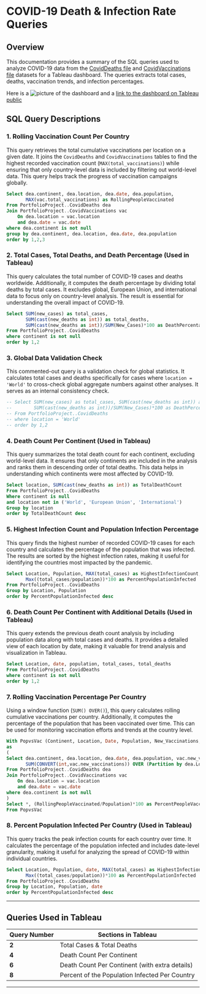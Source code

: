 
# COVID-19 Death & Infection Rate Queries 

## Overview
This documentation provides a summary of the SQL queries used to analyze COVID-19 data from the [CovidDeaths file](CovidDeaths.xlsx) and [CovidVaccinations file](CovidVaccinations.xlsx) datasets for a Tableau dashboard. The queries extracts total cases, deaths, vaccination trends, and infection percentages. 

Here is a ![picture of the dashboard](https://github.com/user-attachments/assets/922f7c60-f288-45f8-8c61-0aaa3720ef1f) and a [link to the dashboard on Tableau public](https://public.tableau.com/app/profile/lateefah8519/viz/CovidRecentDataDashboard/CovidRecentDataDashboard)

## SQL Query Descriptions

### 1. Rolling Vaccination Count Per Country
This query retrieves the total cumulative vaccinations per location on a given date. It joins the `CovidDeaths` and `CovidVaccinations` tables to find the highest recorded vaccination count (`MAX(total_vaccinations)`) while ensuring that only country-level data is included by filtering out world-level data. This query helps track the progress of vaccination campaigns globally.

```sql
Select dea.continent, dea.location, dea.date, dea.population,
       MAX(vac.total_vaccinations) as RollingPeopleVaccinated
From PortfolioProject..CovidDeaths dea
Join PortfolioProject..CovidVaccinations vac
    On dea.location = vac.location
    and dea.date = vac.date
where dea.continent is not null 
group by dea.continent, dea.location, dea.date, dea.population
order by 1,2,3
```

### 2. Total Cases, Total Deaths, and Death Percentage (**Used in Tableau**)
This query calculates the total number of COVID-19 cases and deaths worldwide. Additionally, it computes the death percentage by dividing total deaths by total cases. It excludes global, European Union, and international data to focus only on country-level analysis. The result is essential for understanding the overall impact of COVID-19.

```sql
Select SUM(new_cases) as total_cases, 
       SUM(cast(new_deaths as int)) as total_deaths, 
       SUM(cast(new_deaths as int))/SUM(New_Cases)*100 as DeathPercentage
From PortfolioProject..CovidDeaths
where continent is not null 
order by 1,2
```

### 3. Global Data Validation Check
This commented-out query is a validation check for global statistics. It calculates total cases and deaths specifically for cases where `location = 'World'` to cross-check global aggregate numbers against other analyses. It serves as an internal consistency check.

```sql
-- Select SUM(new_cases) as total_cases, SUM(cast(new_deaths as int)) as total_deaths, 
--        SUM(cast(new_deaths as int))/SUM(New_Cases)*100 as DeathPercentage
-- From PortfolioProject..CovidDeaths
-- where location = 'World'
-- order by 1,2
```

### 4. Death Count Per Continent (**Used in Tableau**)
This query summarizes the total death count for each continent, excluding world-level data. It ensures that only continents are included in the analysis and ranks them in descending order of total deaths. This data helps in understanding which continents were most affected by COVID-19.

```sql
Select location, SUM(cast(new_deaths as int)) as TotalDeathCount
From PortfolioProject..CovidDeaths
Where continent is null 
and location not in ('World', 'European Union', 'International')
Group by location
order by TotalDeathCount desc
```

### 5. Highest Infection Count and Population Infection Percentage
This query finds the highest number of recorded COVID-19 cases for each country and calculates the percentage of the population that was infected. The results are sorted by the highest infection rates, making it useful for identifying the countries most impacted by the pandemic.

```sql
Select Location, Population, MAX(total_cases) as HighestInfectionCount,  
       Max((total_cases/population))*100 as PercentPopulationInfected
From PortfolioProject..CovidDeaths
Group by Location, Population
order by PercentPopulationInfected desc
```

### 6. Death Count Per Continent with Additional Details (**Used in Tableau**)
This query extends the previous death count analysis by including population data along with total cases and deaths. It provides a detailed view of each location by date, making it valuable for trend analysis and visualization in Tableau.

```sql
Select Location, date, population, total_cases, total_deaths
From PortfolioProject..CovidDeaths
where continent is not null 
order by 1,2
```

### 7. Rolling Vaccination Percentage Per Country
Using a window function (`SUM() OVER()`), this query calculates rolling cumulative vaccinations per country. Additionally, it computes the percentage of the population that has been vaccinated over time. This can be used for monitoring vaccination efforts and trends at the country level.

```sql
With PopvsVac (Continent, Location, Date, Population, New_Vaccinations, RollingPeopleVaccinated)
as
(
Select dea.continent, dea.location, dea.date, dea.population, vac.new_vaccinations,
       SUM(CONVERT(int,vac.new_vaccinations)) OVER (Partition by dea.Location Order by dea.location, dea.Date) as RollingPeopleVaccinated
From PortfolioProject..CovidDeaths dea
Join PortfolioProject..CovidVaccinations vac
    On dea.location = vac.location
    and dea.date = vac.date
where dea.continent is not null 
)
Select *, (RollingPeopleVaccinated/Population)*100 as PercentPeopleVaccinated
From PopvsVac
```

### 8. Percent Population Infected Per Country (**Used in Tableau**)
This query tracks the peak infection counts for each country over time. It calculates the percentage of the population infected and includes date-level granularity, making it useful for analyzing the spread of COVID-19 within individual countries.

```sql
Select Location, Population, date, MAX(total_cases) as HighestInfectionCount,  
       Max((total_cases/population))*100 as PercentPopulationInfected
From PortfolioProject..CovidDeaths
Group by Location, Population, date
order by PercentPopulationInfected desc
```

---

## **Queries Used in Tableau**
| **Query Number** | **Sections in Tableau** |
|-----------------|---------------------------|
| **2** | Total Cases & Total Deaths |
| **4** | Death Count Per Continent |
| **6** | Death Count Per Continent (with extra details) |
| **8** | Percent of the Population Infected Per Country |

---
